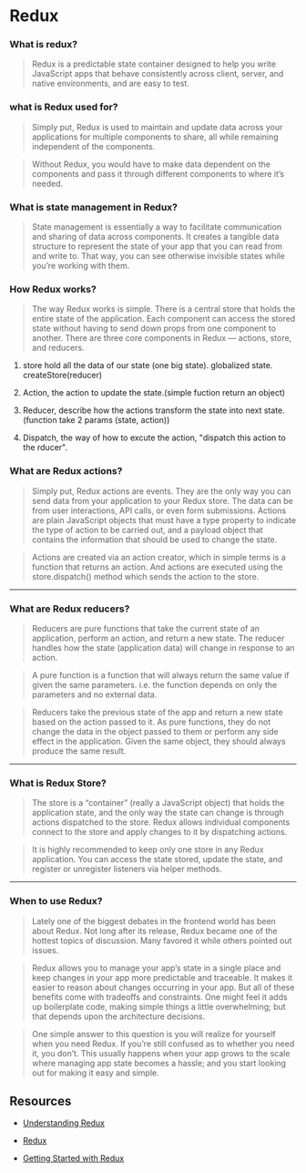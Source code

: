 # Redux

### What is redux?
> Redux is a predictable state container designed to help you write JavaScript apps that behave consistently across client, server, and native environments, and are easy to test.

### what is Redux used for?

> Simply put, Redux is used to maintain and update data across your applications for multiple components to share, all while remaining independent of the components.

> Without Redux, you would have to make data dependent on the components and pass it through different components to where it’s needed.

### What is state management in Redux?

> State management is essentially a way to facilitate communication and sharing of data across components. It creates a tangible data structure to represent the state of your app that you can read from and write to. That way, you can see otherwise invisible states while you’re working with them.

### How Redux works?

> The way Redux works is simple. There is a central store that holds the entire state of the application. Each component can access the stored state without having to send down props from one component to another.
There are three core components in Redux — actions, store, and reducers.


1) store hold all the data of our state (one big state). globalized state.
createStore(reducer)

2) Action, the action to update the state.(simple fuction return an object)

3) Reducer, describe how the actions transform the state into next state.(function take 2 params (state, action))

4) Dispatch, the way of how to excute the action, "dispatch this action to the rducer".

### What are Redux actions?

> Simply put, Redux actions are events.
They are the only way you can send data from your application to your Redux store. The data can be from user interactions, API calls, or even form submissions.
Actions are plain JavaScript objects that must have
a type property to indicate the type of action to be carried out, and
a payload object that contains the information that should be used to change the state.

> Actions are created via an action creator, which in simple terms is a function that returns an action. And actions are executed using the store.dispatch() method which sends the action to the store.
***

### What are Redux reducers?

> Reducers are pure functions that take the current state of an application, perform an action, and return a new state. The reducer handles how the state (application data) will change in response to an action.

> A pure function is a function that will always return the same value if given the same parameters. i.e. the function depends on only the parameters and no external data.

>  Reducers take the previous state of the app and return a new state based on the action passed to it. As pure functions, they do not change the data in the object passed to them or perform any side effect in the application. Given the same object, they should always produce the same result.

***
### What is Redux Store?
> The store is a “container” (really a JavaScript object) that holds the application state, and the only way the state can change is through actions dispatched to the store. Redux allows individual components connect to the store and apply changes to it by dispatching actions.

> It is highly recommended to keep only one store in any Redux application. You can access the state stored, update the state, and register or unregister listeners via helper methods.
***
### When to use Redux?

> Lately one of the biggest debates in the frontend world has been about Redux. Not long after its release, Redux became one of the hottest topics of discussion. Many favored it while others pointed out issues.

> Redux allows you to manage your app’s state in a single place and keep changes in your app more predictable and traceable. It makes it easier to reason about changes occurring in your app. But all of these benefits come with tradeoffs and constraints. One might feel it adds up boilerplate code, making simple things a little overwhelming; but that depends upon the architecture decisions.

> One simple answer to this question is you will realize for yourself when you need Redux. If you’re still confused as to whether you need it, you don’t. This usually happens when your app grows to the scale where managing app state becomes a hassle; and you start looking out for making it easy and simple.

## Resources
- [Understanding Redux](https://blog.logrocket.com/understanding-redux-tutorial-examples/#what-redux)
- [Redux](https://egghead.io/lessons/react-redux-avoiding-array-mutations-with-concat-slice-and-spread)

- [Getting Started with Redux
](https://redux.js.org/introduction/getting-started#basic-example)